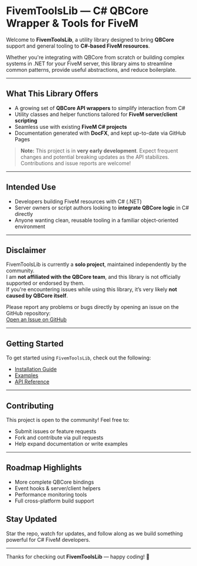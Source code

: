 # FivemToolsLib — C# QBCore Wrapper & Tools for FiveM

Welcome to **FivemToolsLib**, a utility library designed to bring **QBCore** support and general tooling to **C#-based FiveM resources**.

Whether you're integrating with QBCore from scratch or building complex systems in .NET for your FiveM server, this library aims to streamline common patterns, provide useful abstractions, and reduce boilerplate.

---

## What This Library Offers

- A growing set of **QBCore API wrappers** to simplify interaction from C#
- Utility classes and helper functions tailored for **FiveM server/client scripting**
- Seamless use with existing **FiveM C# projects**
- Documentation generated with **DocFX**, and kept up-to-date via GitHub Pages

> **Note:** This project is in **very early development**. Expect frequent changes and potential breaking updates as the API stabilizes. Contributions and issue reports are welcome!

---

## Intended Use

- Developers building FiveM resources with C# (.NET)
- Server owners or script authors looking to **integrate QBCore logic** in C# directly
- Anyone wanting clean, reusable tooling in a familiar object-oriented environment

---

## Disclaimer

FivemToolsLib is currently a **solo project**, maintained independently by the community.  
I am **not affiliated with the QBCore team**, and this library is not officially supported or endorsed by them.  
If you're encountering issues while using this library, it’s very likely **not caused by QBCore itself**.

Please report any problems or bugs directly by opening an issue on the GitHub repository:  
[Open an Issue on GitHub](https://github.com/YourUsername/FivemToolsLib/issues)

---

## Getting Started

To get started using `FivemToolsLib`, check out the following:
- [Installation Guide](/docs/getting-started.html)
- [Examples](/docs/examples.html)
- [API Reference](/api/FivemToolsLib.Client.NativeWrappers.html)

---

## Contributing

This project is open to the community! Feel free to:
- Submit issues or feature requests
- Fork and contribute via pull requests
- Help expand documentation or write examples

---

## Roadmap Highlights

- More complete QBCore bindings
- Event hooks & server/client helpers
- Performance monitoring tools
- Full cross-platform build support

## Stay Updated

Star the repo, watch for updates, and follow along as we build something powerful for C# FiveM developers.

---

Thanks for checking out **FivemToolsLib** — happy coding! 🚀